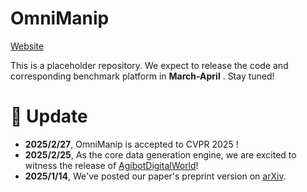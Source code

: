 # OmniManip

[Website](https://omnimanip.github.io)

This is a placeholder repository. We expect to release the code and corresponding benchmark platform in **March-April** . Stay tuned!


# 🐣 Update
* **2025/2/27**, OmniManip is accepted to CVPR 2025 !
* **2025/2/25**, As the core data generation engine, we are excited to witness the release of [AgibotDigitalWorld](https://huggingface.co/datasets/agibot-world/AgiBotDigitalWorld)!
* **2025/1/14**, We've posted our paper's preprint version on [arXiv](https://arxiv.org/abs/2501.03841).
